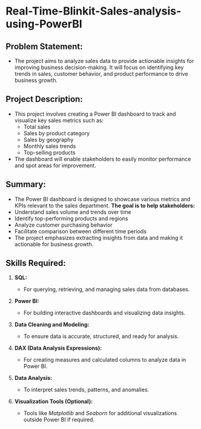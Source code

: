 # Real-Time-Blinkit-Sales-analysis-using-PowerBI

## Problem Statement:
- The project aims to analyze sales data to provide actionable insights for improving business    decision-making. It will focus on identifying key trends in sales, customer behavior, and       product performance to drive business growth.

## Project Description:
- This project involves creating a Power BI dashboard to track and visualize key sales metrics   such as:
  - Total sales
  - Sales by product category
  - Sales by geography
  - Monthly sales trends
  - Top-selling products
- The dashboard will enable stakeholders to easily monitor performance and spot areas for improvement.

## Summary:
 - The Power BI dashboard is designed to showcase various metrics and KPIs relevant to the sales   department.
 **The goal is to help stakeholders:**
  - Understand sales volume and trends over time
  - Identify top-performing products and regions
  - Analyze customer purchasing behavior
  - Facilitate comparison between different time periods
- The project emphasizes extracting insights from data and making it actionable for business growth.

## Skills Required:
1. **SQL:**
   - For querying, retrieving, and managing sales data from databases.
  
2. **Power BI:**
   - For building interactive dashboards and visualizing data insights.
  
3. **Data Cleaning and Modeling:**
   - To ensure data is accurate, structured, and ready for analysis.
  
4. **DAX (Data Analysis Expressions):**
   - For creating measures and calculated columns to analyze data in Power BI.
  
6. **Data Analysis:**
   - To interpret sales trends, patterns, and anomalies.
  
7. **Visualization Tools (Optional):**
   - Tools like *Matplotlib* and *Seaborn* for additional visualizations outside Power BI if required.

